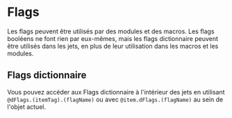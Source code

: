 # Flags

Les flags peuvent être utilisés par des modules et des macros. Les flags booléens ne font rien par eux-mêmes, mais les
flags dictionnaire peuvent être utilisés dans les jets, en plus de leur utilisation dans les macros et les modules.

## Flags dictionnaire

Vous pouvez accéder aux Flags dictionnaire à l'intérieur des jets en utilisant `@dFlags.(itemTag).(flagName)` ou
avec `@item.dFlags.(flagName)` au sein de l'objet actuel.
